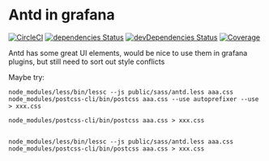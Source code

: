 # Antd in grafana


[![CircleCI](https://circleci.com/gh/ryantxu/grafana-antd-panel/tree/master.svg?style=svg)](https://circleci.com/gh/ryantxu/grafana-antd-panel/tree/master)
[![dependencies Status](https://david-dm.org/ryantxu/grafana-antd-panel/status.svg)](https://david-dm.org/ryantxu/grafana-antd-panel)
[![devDependencies Status](https://david-dm.org/ryantxu/grafana-antd-panel/dev-status.svg)](https://david-dm.org/ryantxu/grafana-antd-panel?type=dev)
[![Coverage](https://circleci.com/api/v1.1/project/github/ryantxu/grafana-antd-panel/latest/artifacts/0/home/circleci/repo/coverage/badge-lines.svg)](https://circleci.com/api/v1.1/project/github/ryantxu/grafana-antd-panel/latest/artifacts/0/home/circleci/repo/coverage/lcov-report/index.html)


Antd has some great UI elements, would be nice to use them in grafana plugins, but still need to sort out style conflicts



Maybe try:
```
node_modules/less/bin/lessc --js public/sass/antd.less aaa.css
node_modules/postcss-cli/bin/postcss aaa.css --use autoprefixer --use > xxx.css

node_modules/postcss-cli/bin/postcss aaa.css > xxx.css


node_modules/less/bin/lessc --js public/sass/antd.less aaa.css
node_modules/postcss-cli/bin/postcss aaa.css > xxx.css

```
